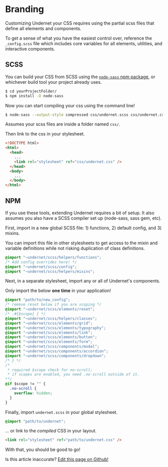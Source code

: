 # Branding

Customizing Undernet your CSS requires using the partial scss files that define all elements and components.

To get a sense of what you have the easiest control over, reference the `_config.scss` file which includes core variables for all elements, utilities, and interactive components.

## SCSS

You can build your CSS from SCSS using the [`node-sass` npm package](https://npmjs.org/package/node-sass), or whichever build tool your project already uses.

```sh
$ cd yourProjectFolder/
$ npm install -D node-sass
```

Now you can start compiling your css using the command line!

```sh
$ node-sass --output-style compressed css/undernet.scss css/undernet.css
```

Assumes your scss files are inside a folder named `css/`.

Then link to the css in your stylesheet.

```html
<!DOCTYPE html>
<html>
  <head>
    ...
    <link rel="stylesheet" ref="css/undernet.css" />
  </head>
  <body>
    ...
  </body>
</html>
```

## NPM

If you use these tools, extending Undernet requires a bit of setup. It also assumes you also have a SCSS compiler set up (node-sass, sass gem, etc).

First, import in a new global SCSS file: 1) functions, 2) default config, and 3) mixins.

You can import this file in other stylesheets to get access to the mixin and variable definitions while not risking duplication of class definitions.

```css
@import "~undernet/scss/helpers/functions";
/* Add config overrides here! */
@import "~undernet/scss/config";
@import "~undernet/scss/helpers/mixins";
```

Next, in a separate stylesheet, import any or all of Undernet's components.

Only import the below **one time** in your application!

```css
@import "path/to/new_config";
/* remove reset below if you are scoping */
@import "~undernet/scss/elements/reset";
/* .#{$scope} { */
@import "~undernet/scss/helpers/classes";
@import "~undernet/scss/elements/grid";
@import "~undernet/scss/elements/typography";
@import "~undernet/scss/elements/link";
@import "~undernet/scss/elements/button";
@import "~undernet/scss/elements/form";
@import "~undernet/scss/components/modal";
@import "~undernet/scss/components/accordion";
@import "~undernet/scss/components/dropdown";
/* } */
/*
 * required $scope check for no-scroll;
 * if scopes are enabled, you need .no-scroll outside of it.
**/
@if $scope != "" {
  .no-scroll {
    overflow: hidden;
  }
}
```

Finally, import `undernet.scss` in your global stylesheet.

```css
@import "path/to/undernet";
```

... or link to the _compiled_ CSS in your layout.

```html
<link rel="stylesheet" ref="path/to/undernet.css" />
```

With that, you should be good to go!

<p class="has-right-text">Is this article inaccurate? <a href="https://github.com/geotrev/undernet/tree/master/docs/branding.md">Edit this page on Github!</a></p>
